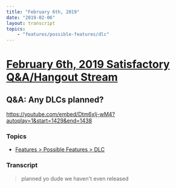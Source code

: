 ```yaml
---
title: "February 6th, 2019"
date: "2019-02-06"
layout: transcript
topics: 
    - "features/possible-features/dlc"
---
```

# [February 6th, 2019 Satisfactory Q&A/Hangout Stream](../2019-02-06.md)
## Q&A: Any DLCs planned?
https://youtube.com/embed/Dtm6xIj-wM4?autoplay=1&start=1429&end=1438
### Topics
* [Features > Possible Features > DLC](../topics/features/possible-features/dlc.md)

### Transcript

> planned yo dude we haven't even released
